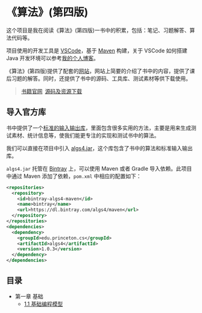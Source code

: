 # 《算法》(第四版)

这个项目是我在阅读《算法》(第四版)一书中的积累，包括：笔记、习题解答、算法代码等。

项目使用的开发工具是 [VSCode](https://code.visualstudio.com/)，基于 [Maven](https://maven.apache.org/) 构建，关于 VSCode 如何搭建 Java 开发环境可以参考[我的个人博客](http://blog.whezh.com/vscode-java/)。

《算法》(第四版)提供了配套的[网站](https://algs4.cs.princeton.edu/home/)，网站上简要的介绍了书中的内容，提供了课后习题的解答。同时，还提供了书中的源码、工具库、测试素材等供下载使用。

>[书籍官网](https://introcs.cs.princeton.edu/java/home/)&ensp;[源码及资源下载](https://algs4.cs.princeton.edu/code/)

## 导入官方库

书中提供了一个[标准的输入输出库](https://introcs.cs.princeton.edu/java/stdlib/)，里面包含很多实用的方法，主要是用来生成测试素材、统计信息等，使我们能更专注的实现和测试书中的算法。

我们可以直接在项目中引入 [algs4.jar](https://algs4.cs.princeton.edu/code/algs4.jar)，这个库包含了书中的算法和标准输入输出库。

`algs4.jar` 托管在 [Bintray](https://bintray.com/algs4/maven/algs4/) 上，可以使用 Maven 或者 Gradle 导入依赖。此项目中通过 Maven 添加了依赖，`pom.xml` 中相应的配置如下：

```xml
<repositories>
  <repository>
    <id>bintray-algs4-maven</id>
    <name>bintray</name>
    <url>https://dl.bintray.com/algs4/maven</url>
  </repository>
</repositories>
<dependencies>
  <dependency>
    <groupId>edu.princeton.cs</groupId>
    <artifactId>algs4</artifactId>
    <version>1.0.3</version>
  </dependency>
</dependencies>
```

## 目录

- 第一章 基础
  - [1.1 基础编程模型](https://github.com/hezhii/algorithm/tree/master/src/main/java/com/hezhou/algorithm/chapter1/section1)